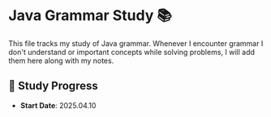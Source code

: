 # Java Grammar Study 📚

This file tracks my study of Java grammar. 
Whenever I encounter grammar I don't understand or important concepts while solving problems, 
I will add them here along with my notes.

## 📅 Study Progress

- **Start Date**: 2025.04.10
